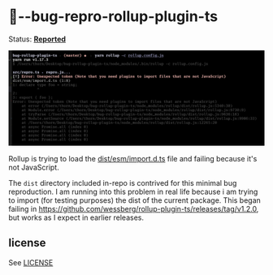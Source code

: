 # 🐛--bug-repro-rollup-plugin-ts

Status: **[Reported](https://github.com/wessberg/rollup-plugin-ts/issues/71)**

![Error](./error.png)

Rollup is trying to load the [dist/esm/import.d.ts](dist/esm/import.d.ts) file and failing because it's not JavaScript.

The `dist` directory included in-repo is contrived for this minimal bug reproduction. I am running into this problem in real life because i am trying to import (for testing purposes) the dist of the current package. This began failing in https://github.com/wessberg/rollup-plugin-ts/releases/tag/v1.2.0, but works as I expect in earlier releases.

## license

See [LICENSE](LICENSE)
